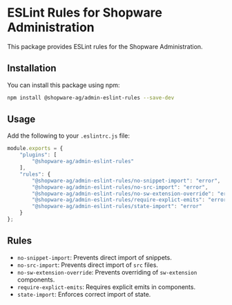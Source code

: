 # ESLint Rules for Shopware Administration

This package provides ESLint rules for the Shopware Administration.

## Installation

You can install this package using npm:

```bash
npm install @shopware-ag/admin-eslint-rules --save-dev
```

## Usage

Add the following to your `.eslintrc.js` file:

```javascript
module.exports = {
    "plugins": [
        "@shopware-ag/admin-eslint-rules"
    ],
    "rules": {
        "@shopware-ag/admin-eslint-rules/no-snippet-import": "error",
        "@shopware-ag/admin-eslint-rules/no-src-import": "error",
        "@shopware-ag/admin-eslint-rules/no-sw-extension-override": "error",
        "@shopware-ag/admin-eslint-rules/require-explict-emits": "error",
        "@shopware-ag/admin-eslint-rules/state-import": "error"
    }
};
```

## Rules

- `no-snippet-import`: Prevents direct import of snippets.
- `no-src-import`: Prevents direct import of `src` files.
- `no-sw-extension-override`: Prevents overriding of `sw-extension` components.
- `require-explict-emits`: Requires explicit emits in components.
- `state-import`: Enforces correct import of state.